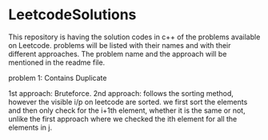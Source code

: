 # LeetcodeSolutions
This repository is having the solution codes in c++ of the problems available on Leetcode. 
problems will be listed with their names and with their different approaches. The problem name and the approach will be mentioned in the readme file. 

problem 1: Contains Duplicate

1st approach: Bruteforce. 
2nd approach: follows the sorting method, however the visible i/p on leetcode are sorted. we first sort the elements and then only check for the i+1th element, whether it is the same or not, unlike the first approach where we checked the ith element for all the elements in j. 
